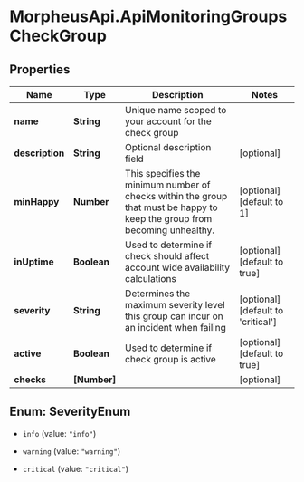 # MorpheusApi.ApiMonitoringGroupsCheckGroup

## Properties

Name | Type | Description | Notes
------------ | ------------- | ------------- | -------------
**name** | **String** | Unique name scoped to your account for the check group | 
**description** | **String** | Optional description field | [optional] 
**minHappy** | **Number** | This specifies the minimum number of checks within the group that must be happy to keep the group from becoming unhealthy. | [optional] [default to 1]
**inUptime** | **Boolean** | Used to determine if check should affect account wide availability calculations | [optional] [default to true]
**severity** | **String** | Determines the maximum severity level this group can incur on an incident when failing | [optional] [default to &#39;critical&#39;]
**active** | **Boolean** | Used to determine if check group is active | [optional] [default to true]
**checks** | **[Number]** |  | [optional] 



## Enum: SeverityEnum


* `info` (value: `"info"`)

* `warning` (value: `"warning"`)

* `critical` (value: `"critical"`)




